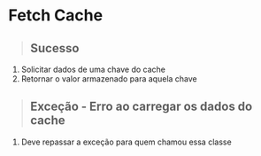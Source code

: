 # Fetch Cache

> ## Sucesso

1. Solicitar dados de uma chave do cache
2. Retornar o valor armazenado para aquela chave

> ## Exceção - Erro ao carregar os dados do cache

1. Deve repassar a exceção para quem chamou essa classe
